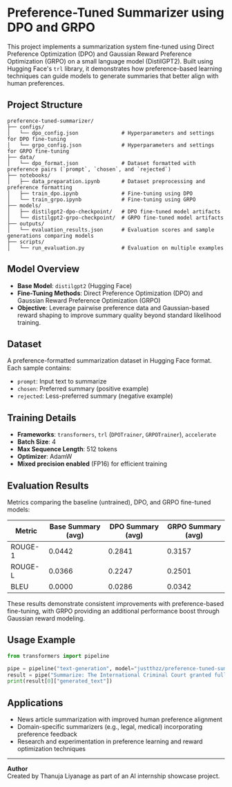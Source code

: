 
# Preference-Tuned Summarizer using DPO and GRPO

This project implements a summarization system fine-tuned using Direct Preference Optimization (DPO) and Gaussian Reward Preference Optimization (GRPO) on a small language model (DistilGPT2). Built using Hugging Face's `trl` library, it demonstrates how preference-based learning techniques can guide models to generate summaries that better align with human preferences.

## Project Structure

```
preference-tuned-summarizer/
├── configs/
│   └── dpo_config.json              # Hyperparameters and settings for DPO fine-tuning
│   └── grpo_config.json             # Hyperparameters and settings for GRPO fine-tuning
├── data/
│   └── dpo_format.json              # Dataset formatted with preference pairs (`prompt`, `chosen`, and `rejected`)
├── notebooks/
│   ├── data_preparation.ipynb       # Dataset preprocessing and preference formatting
│   ├── train_dpo.ipynb              # Fine-tuning using DPO
│   └── train_grpo.ipynb             # Fine-tuning using GRPO
├── models/
│   ├── distilgpt2-dpo-checkpoint/   # DPO fine-tuned model artifacts
│   └── distilgpt2-grpo-checkpoint/  # GRPO fine-tuned model artifacts
├── outputs/
│   └── evaluation_results.json      # Evaluation scores and sample generations comparing models
├── scripts/
│   └── run_evaluation.py            # Evaluation on multiple examples
```

## Model Overview

- **Base Model**: `distilgpt2` (Hugging Face)
- **Fine-Tuning Methods**: Direct Preference Optimization (DPO) and Gaussian Reward Preference Optimization (GRPO)
- **Objective**: Leverage pairwise preference data and Gaussian-based reward shaping to improve summary quality beyond standard likelihood training.

## Dataset

A preference-formatted summarization dataset in Hugging Face format. Each sample contains:

- `prompt`: Input text to summarize
- `chosen`: Preferred summary (positive example)
- `rejected`: Less-preferred summary (negative example)

## Training Details

- **Frameworks**: `transformers`, `trl` (`DPOTrainer`, `GRPOTrainer`), `accelerate`
- **Batch Size**: 4
- **Max Sequence Length**: 512 tokens
- **Optimizer**: AdamW
- **Mixed precision enabled** (FP16) for efficient training

## Evaluation Results

Metrics comparing the baseline (untrained), DPO, and GRPO fine-tuned models:

| Metric   | Base Summary (avg) | DPO Summary (avg) | GRPO Summary (avg) |
|----------|--------------------|-------------------|--------------------|
| ROUGE-1  | 0.0442             | 0.2841            | 0.3157             |
| ROUGE-L  | 0.0366             | 0.2247            | 0.2501             |
| BLEU     | 0.0000             | 0.0286            | 0.0342             |

These results demonstrate consistent improvements with preference-based fine-tuning, with GRPO providing an additional performance boost through Gaussian reward modeling.

## Usage Example

```python
from transformers import pipeline

pipe = pipeline("text-generation", model="justthzz/preference-tuned-summarizer")
result = pipe("Summarize: The International Criminal Court granted full membership to Palestine, expanding their ability to challenge war crimes...")
print(result[0]["generated_text"])
```

## Applications

- News article summarization with improved human preference alignment
- Domain-specific summarizers (e.g., legal, medical) incorporating preference feedback
- Research and experimentation in preference learning and reward optimization techniques

---

**Author**  
Created by Thanuja Liyanage as part of an AI internship showcase project.
